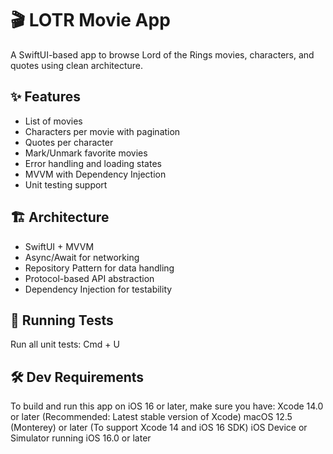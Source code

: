 # 🎬 LOTR Movie App

A SwiftUI-based app to browse Lord of the Rings movies, characters, and quotes using clean architecture.

## ✨ Features

- List of movies
- Characters per movie with pagination
- Quotes per character
- Mark/Unmark favorite movies
- Error handling and loading states
- MVVM with Dependency Injection
- Unit testing support

## 🏗 Architecture

- SwiftUI + MVVM
- Async/Await for networking
- Repository Pattern for data handling
- Protocol-based API abstraction
- Dependency Injection for testability

## 🧪 Running Tests

Run all unit tests:
Cmd + U

## 🛠 Dev Requirements

To build and run this app on iOS 16 or later, make sure you have:
Xcode 14.0 or later
(Recommended: Latest stable version of Xcode)
macOS 12.5 (Monterey) or later
(To support Xcode 14 and iOS 16 SDK)
iOS Device or Simulator running iOS 16.0 or later
